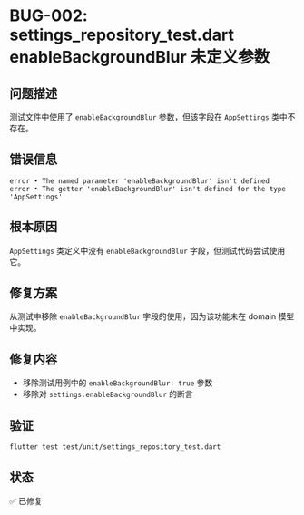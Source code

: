 # BUG-002: settings_repository_test.dart enableBackgroundBlur 未定义参数

## 问题描述
测试文件中使用了 `enableBackgroundBlur` 参数，但该字段在 `AppSettings` 类中不存在。

## 错误信息
```
error • The named parameter 'enableBackgroundBlur' isn't defined
error • The getter 'enableBackgroundBlur' isn't defined for the type 'AppSettings'
```

## 根本原因
`AppSettings` 类定义中没有 `enableBackgroundBlur` 字段，但测试代码尝试使用它。

## 修复方案
从测试中移除 `enableBackgroundBlur` 字段的使用，因为该功能未在 domain 模型中实现。

## 修复内容
- 移除测试用例中的 `enableBackgroundBlur: true` 参数
- 移除对 `settings.enableBackgroundBlur` 的断言

## 验证
```bash
flutter test test/unit/settings_repository_test.dart
```

## 状态
✅ 已修复
